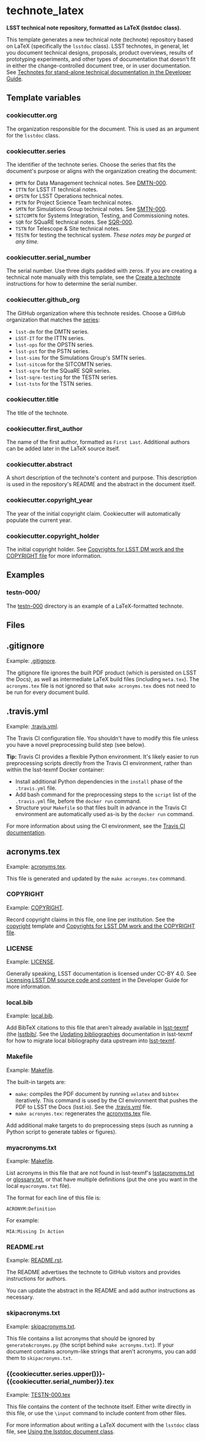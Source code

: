 # technote_latex

**LSST technical note repository, formatted as LaTeX (lsstdoc class).**

This template generates a new technical note (technote) repository based on LaTeX (specifically the `lsstdoc` class).
LSST technotes, in general, let you document technical designs, proposals, product overviews, results of prototyping experiments, and other types of documentation that doesn't fit in either the change-controlled document tree, or in user documentation.
See [Technotes for stand-alone technical documentation in the Developer Guide](https://developer.lsst.io/project-docs/technotes.html).

## Template variables

### cookiecutter.org

The organization responsible for the document.
This is used as an argument for the `lsstdoc` class.

### cookiecutter.series

The identifier of the technote series.
Choose the series that fits the document's purpose or aligns with the organization creating the document:

- `DMTN` for Data Management technical notes. See [DMTN-000](https://dmtn-000.lsst.io).
- `ITTN` for LSST IT technical notes.
- `OPSTN` for LSST Operations technical notes.
- `PSTN` for Project Science Team technical notes.
- `SMTN` for Simulations Group technical notes. See [SMTN-000](https://smtn-000.lsst.io).
- `SITCOMTN` for Systems Integration, Testing, and Commissioning notes.
- `SQR` for SQuaRE technical notes. See [SQR-000](https://sqr-000.lsst.io).
- `TSTN` for Telescope & Site technical notes.
- `TESTN` for testing the technical system. *These notes may be purged at any time.*

### cookiecutter.serial_number

The serial number. Use three digits padded with zeros.
If you are creating a technical note manually with this template, see the [Create a technote](https://developer.lsst.io/project-docs/technotes.html#create-a-technote) instructions for how to determine the serial number.

### cookiecutter.github_org

The GitHub organization where this technote resides.
Choose a GitHub organization that matches the [series](#cookiecutter_series):

- `lsst-dm` for the DMTN series.
- `LSST-IT` for the ITTN series.
- `lsst-ops` for the OPSTN series.
- `lsst-pst` for the PSTN series.
- `lsst-sims` for the Simulations Group's SMTN series.
- `lsst-sitcom` for the SITCOMTN series.
- `lsst-sqre` for the SQuaRE SQR series.
- `lsst-sqre-testing` for the TESTN series.
- `lsst-tstn` for the TSTN series.

### cookiecutter.title

The title of the technote.

### cookiecutter.first_author

The name of the first author, formatted as `First Last`.
Additional authors can be added later in the LaTeX source itself.

### cookiecutter.abstract

A short description of the technote's content and purpose.
This description is used in the repository's README and the abstract in the document itself.

### cookiecutter.copyright_year

The year of the initial copyright claim.
Cookiecutter will automatically populate the current year.

### cookiecutter.copyright_holder

The initial copyright holder.
See [Copyrights for LSST DM work and the COPYRIGHT file](https://developer.lsst.io/legal/copyright-overview.html) for more information.

## Examples

### testn-000/

The [testn-000](testn-000) directory is an example of a LaTeX-formatted technote.

## Files

## .gitignore

Example: [.gitignore](testn-000/.gitignore).

The gitignore file ignores the built PDF product (which is persisted on LSST the Docs), as well as intermediate LaTeX build files (including `meta.tex`).
The `acronyms.tex` file is not ignored so that `make acronyms.tex` does not need to be run for every document build.

## .travis.yml

Example: [.travis.yml](testn-000/.travis.yml).

The Travis CI configuration file.
You shouldn't have to modify this file unless you have a novel preprocessing build step (see below).

**Tip:** Travis CI provides a flexible Python environment.
It's likely easier to run preprocessing scripts directly from the Travis CI environment, rather than within the lsst-texmf Docker container:

- Install additional Python dependencies in the `install` phase of the `.travis.yml` file.
- Add bash command for the preprocessing steps to the `script` list of the `.travis.yml` file, before the `docker run` command.
- Structure your `Makefile` so that files built in advance in the Travis CI environment are automatically used as-is by the `docker run` command.

For more information about using the CI environment, see the [Travis CI documentation](https://docs.travis-ci.com).

## acronyms.tex

Example: [acronyms.tex](testn-000/acronyms.tex).

This file is generated and updated by the `make acronyms.tex` command.

### COPYRIGHT

Example: [COPYRIGHT](testn-000/COPYRIGHT).

Record copyright claims in this file, one line per institution.
See the [copyright](../copyright) template and [Copyrights for LSST DM work and the COPYRIGHT file](https://developer.lsst.io/legal/copyright-overview.html).

### LICENSE

Example: [LICENSE](testn-000/LICENSE).

Generally speaking, LSST documentation is licensed under CC-BY 4.0.
See [Licensing LSST DM source code and content](https://developer.lsst.io/legal/licensing-overview.html) in the Developer Guide for more information.

### local.bib

Example: [local.bib](testn-000/local.bib).

Add BibTeX citations to this file that aren't already available in [lsst-texmf](https://lsst-texmf.lsst.io) (the [lsstbib/](#testn-000/local_bib).
See the [Updating bibliographies](https://lsst-texmf.lsst.io/developer.html#updating-bibliographies) documentation in lsst-texmf for how to migrate local bibliography data upstream into [lsst-texmf](https://lsst-texmf.lsst.io).

### Makefile

Example: [Makefile](testn-000/Makefile).

The built-in targets are:

- `make`: compiles the PDF document by running `xelatex` and `bibtex` iteratively.
  This command is used by the CI environment that pushes the PDF to LSST the Docs (lsst.io).
  See the [.travis.yml](#travisyml) file.
- `make acronyms.tex`: regenerates the [acronyms.tex](#acronymstex) file.

Add additional make targets to do preprocessing steps (such as running a Python script to generate tables or figures).

### myacronyms.txt

Example: [Makefile](testn-000/Makefile).

List acronyms in this file that are not found in lsst-texmf's [lsstacronyms.txt](https://github.com/lsst/lsst-texmf/blob/master/etc/lsstacronyms.txt) or [glossary.txt](https://github.com/lsst/lsst-texmf/blob/master/etc/glossary.txt), or that have multiple definitions (put the one you want in the local `myacronyms.txt` file).

The format for each line of this file is:

```
ACRONYM:Definition
```

For example:

```
MIA:Missing In Action
```

### README.rst

Example: [README.rst](testn-000/README.rst).

The README advertises the technote to GitHub visitors and provides instructions for authors.

You can update the abstract in the README and add author instructions as necessary.

### skipacronyms.txt

Example: [skipacronyms.txt](testn-000/skipacronyms.txt).

This file contains a list acronyms that should be ignored by `generateAcronyms.py` (the script behind `make acronyms.txt`).
If your document contains acronym-like strings that aren't acronyms, you can add them to `skipacronyms.txt`.

### {{cookiecutter.series.upper()}}-{{cookiecutter.serial_number}}.tex

Example: [TESTN-000.tex](testn-000/TESTN-000.tex)

This file contains the content of the technote itself.
Either write directly in this file, or use the `\input` command to include content from other files.

For more information about writing a LaTeX document with the `lsstdoc` class file, see [Using the lsstdoc document class](https://lsst-texmf.lsst.io/lsstdoc.html).
